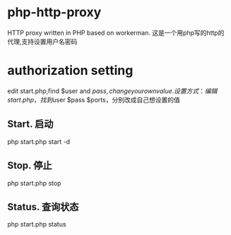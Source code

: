 # php-http-proxy
HTTP proxy written in PHP based on workerman.
这是一个用php写的http的代理,支持设置用户名密码
# authorization setting
edit start.php,find $user and $pass,change your own value.
设置方式：编辑start.php，找到$user  $pass  $ports，分别改成自己想设置的值


## Start. 启动

php start.php start -d

## Stop. 停止

php start.php stop

## Status.  查询状态

php start.php status

